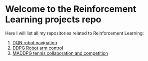 # Welcome to the Reinforcement Learning projects repo

Here I will list all my repositories related to Reinforcement Learning:

1. [DQN robot navigation](https://github.com/CheloGE/DQN_robot_navigation)
2. [DDPG Robot arm control](https://github.com/CheloGE/Robot_arm_Reinforcement_learning_control)
3. [MADDPG tennis collaboration and competition](https://github.com/CheloGE/Collaboration_and_competition_RL)
